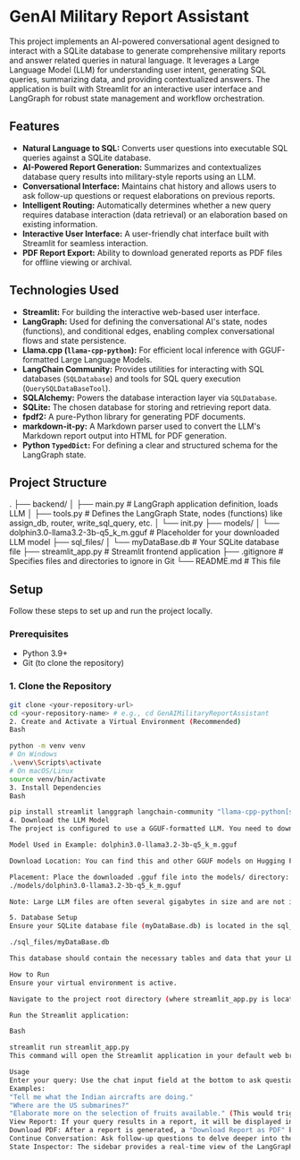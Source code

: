 # GenAI Military Report Assistant

This project implements an AI-powered conversational agent designed to interact with a SQLite database to generate comprehensive military reports and answer related queries in natural language. It leverages a Large Language Model (LLM) for understanding user intent, generating SQL queries, summarizing data, and providing contextualized answers. The application is built with Streamlit for an interactive user interface and LangGraph for robust state management and workflow orchestration.

## Features

* **Natural Language to SQL:** Converts user questions into executable SQL queries against a SQLite database.
* **AI-Powered Report Generation:** Summarizes and contextualizes database query results into military-style reports using an LLM.
* **Conversational Interface:** Maintains chat history and allows users to ask follow-up questions or request elaborations on previous reports.
* **Intelligent Routing:** Automatically determines whether a new query requires database interaction (data retrieval) or an elaboration based on existing information.
* **Interactive User Interface:** A user-friendly chat interface built with Streamlit for seamless interaction.
* **PDF Report Export:** Ability to download generated reports as PDF files for offline viewing or archival.

## Technologies Used

* **Streamlit:** For building the interactive web-based user interface.
* **LangGraph:** Used for defining the conversational AI's state, nodes (functions), and conditional edges, enabling complex conversational flows and state persistence.
* **Llama.cpp (`llama-cpp-python`):** For efficient local inference with GGUF-formatted Large Language Models.
* **LangChain Community:** Provides utilities for interacting with SQL databases (`SQLDatabase`) and tools for SQL query execution (`QuerySQLDataBaseTool`).
* **SQLAlchemy:** Powers the database interaction layer via `SQLDatabase`.
* **SQLite:** The chosen database for storing and retrieving report data.
* **fpdf2:** A pure-Python library for generating PDF documents.
* **markdown-it-py:** A Markdown parser used to convert the LLM's Markdown report output into HTML for PDF generation.
* **Python `TypedDict`:** For defining a clear and structured schema for the LangGraph state.

## Project Structure
.
├── backend/
│   ├── main.py             # LangGraph application definition, loads LLM
│   ├── tools.py            # Defines the LangGraph State, nodes (functions) like assign_db, router, write_sql_query, etc.
│   └── init.py
├── models/
│   └── dolphin3.0-llama3.2-3b-q5_k_m.gguf # Placeholder for your downloaded LLM model
├── sql_files/
│   └── myDataBase.db       # Your SQLite database file
├── streamlit_app.py        # Streamlit frontend application
├── .gitignore              # Specifies files and directories to ignore in Git
└── README.md               # This file


## Setup

Follow these steps to set up and run the project locally.

### Prerequisites

* Python 3.9+
* Git (to clone the repository)

### 1. Clone the Repository

```bash
git clone <your-repository-url>
cd <your-repository-name> # e.g., cd GenAIMilitaryReportAssistant
2. Create and Activate a Virtual Environment (Recommended)
Bash

python -m venv venv
# On Windows
.\venv\Scripts\activate
# On macOS/Linux
source venv/bin/activate
3. Install Dependencies
Bash

pip install streamlit langgraph langchain-community "llama-cpp-python[server]" fpdf2 markdown-it-py typing-extensions
4. Download the LLM Model
The project is configured to use a GGUF-formatted LLM. You need to download the model and place it in the models/ directory.

Model Used in Example: dolphin3.0-llama3.2-3b-q5_k_m.gguf

Download Location: You can find this and other GGUF models on Hugging Face. For example, search for "dolphin 3.0 llama 3.2 3b q5_k_m gguf" on Hugging Face.

Placement: Place the downloaded .gguf file into the models/ directory:
./models/dolphin3.0-llama3.2-3b-q5_k_m.gguf

Note: Large LLM files are often several gigabytes in size and are not included in the Git repository.

5. Database Setup
Ensure your SQLite database file (myDataBase.db) is located in the sql_files/ directory:

./sql_files/myDataBase.db

This database should contain the necessary tables and data that your LLM will query (e.g., report_data as seen in the prompt examples).

How to Run
Ensure your virtual environment is active.

Navigate to the project root directory (where streamlit_app.py is located) in your terminal.

Run the Streamlit application:

Bash

streamlit run streamlit_app.py
This command will open the Streamlit application in your default web browser.

Usage
Enter your query: Use the chat input field at the bottom to ask questions related to the data in your myDataBase.db.
Examples:
"Tell me what the Indian aircrafts are doing."
"Where are the US submarines?"
"Elaborate more on the selection of fruits available." (This would trigger the elaboration route)
View Report: If your query results in a report, it will be displayed in Markdown format above the chat area.
Download PDF: After a report is generated, a "Download Report as PDF" button will appear, allowing you to save the report to your local machine.
Continue Conversation: Ask follow-up questions to delve deeper into the current report or ask new questions to generate new reports.
State Inspector: The sidebar provides a real-time view of the LangGraph's internal state, useful for debugging and understanding the flow.